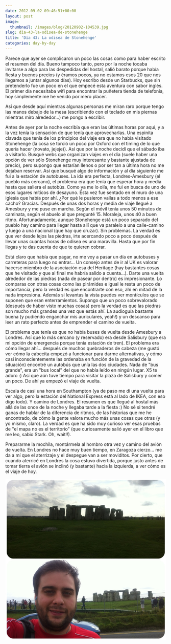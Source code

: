 ```yaml
---
date: 2012-09-02 09:46:51+00:00
layout: post
image:
  thumbnail: /images/blog/20120902-104539.jpg
slug: dia-43-la-odisea-de-stonehenge
title: 'Día 43: La odisea de Stonehenge'
categories: day-by-day
---
```


Parece que ayer se complicaron un poco las cosas como para haber escrito el resumen del día. Bueno tampoco tanto, pero por la noche tocaba invitarse a algo para las despedidas del hostal, salió barato porque había fiesta y buenos precios (y éramos pocos, ya no estamos esos 20 que nos llegamos a juntar algunos días). Hoy escribo desde un Starbucks, que sin pretenderlo fue un poco en el que empecé esta aventura con sabor inglés. El primer día necesitaba wifi para encontrar la puñetera tienda de telefonía, hoy simplemente me he venido por mero placer.

Así que desde aquí mientras algunas personas me miran raro porque tengo las manos debajo de la mesa (escribiendo con el teclado en mis piernas mientras miro alrededor...) me pongo a escribir.

Antes de ayer por la noche escribía que eran las últimas horas por aquí, y a la vez tenía la sensación de que tenía que aprovecharlas. Una espinita clavada que tenía de los principios del viaje era que no había visitado Stonehenge (la cosa se torció un poco por Oxford con el timing de lo que quería hacer (novato, jejeje)). Así que por la noche decidí que el sábado iba a visitarlo. Busqué webs que organizan viajes en el día (suele haber una opción de ver sólo Stonehenge muy interesante y bastante ajustada de precio), pero supongo que estarían llenos o por ser tan a última hora no me dejaban reservar. Así que busqué algo de información y al día siguiente me fui a la estación de autobuses. La ida era perfecta, Londres-Amesbury (el pueblo más cercano), el problema era que tenía que esperar hora y media hasta que saliera el autobús. Como ya me lo olía, me fui en busca de uno de esos lugares míticos de desayuno. Esta vez fue sentado en el muro de una iglesia que había por ahí. ¿Por qué le pusieron vallas a todo menos a ese cacho? Gracias. Después de unas dos horas y media de viaje llegué a Amesbury y me puse en marcha. Según el móvil tenía unos 50 minutos de caminata, según el abuelo al que pregunté 15. Moraleja, unos 40 a buen ritmo. Afortunadamente, aunque Stonehenge está un poco separado del pueblo hay camino para llegar hasta allí que va paralelo a una calle-camino y luego a una nacional (que hay que cruzar). Sin problemas. La verdad es que ver desde lejos las piedras, irte acercando poco a poco después de llevar unas cuantas horas de odisea es una maravilla. Hasta que por fin llegas y te das cuenta de que te quieren cobrar.

Está claro que había que pagar, no me voy a pasar un día en autobuses y carreteras para luego no entrar... Un consejo antes de ir al UK es valorar hacerse miembro de la asociación esa del Heritage (hay bastantes cosas que he visitado y que al final me habría salido a cuenta...). Darte una vuelta alrededor de las piedras (nada de pasear por dentro) es impresionante. Lo comparas con otras cosas como las pirámides e igual le resta un poco de importancia, pero la verdad es que encontrarte con eso, ahí en mitad de la nada impresiona. Además si levantas la vista puedes ver montículos que se suponen que eran enterramientos. Supongo que un poco sobrevalorado (después de haber visto muchas cosas) pero la verdad es que las piedras son mucho más grandes una vez que estás ahí. La audioguía bastante buena (y pudiendo enganchar mis auriculares, yeah!) y un descanso para leer un rato perfecto antes de emprender el camino de vuelta.

El problema que tenía es que no había buses de vuelta desde Amesbury a Londres. Así que lo más cercano (y reservado) era desde Salisbury (que era mi opción de emergencia porque tenía estación de tren). El problema era cómo llegar ahí... después de muchos quebraderos de cabeza (me gustó ver cómo la cabecita empezó a funcionar para darme alternativas, y cómo casi inconscientemente las ordenaba en función de la gravedad de la situación) encontré un autobús que unía las dos ciudades. Nada de "bus grande", era un "bus local" del que no había leído en ningún lugar. X5 te adoro :) Así que aún tuve tiempo para visitar la plaza de Salisbury y comer un poco. De ahí ya empezó el viaje de vuelta.

Escala de casi una hora en Southampton (ya de paso me di una vuelta para ver algo, pero la estación del National Express está al lado de IKEA, con eso digo todo). Y camino de Londres. El resumen es que llegué al hostal más allá de las once de la noche y llegaba tarde a la fiesta :) No sé si tendré ganas de hablar de la diferencia de ritmos, de las historias que me he encontrado, de cómo la gente valora mucho más unas cosas que otras (y yo mismo, claro). La verdad es que ha sido muy curioso ver esas pruebas de "el mapa no es el territorio" (que curiosamente salió ayer en el libro que me leo, sabio Stark. Oh, wait!!).

Prepararme la mochila, montármela al hombro otra vez y camino del avión de vuelta. En Londres no hace muy buen tiempo, en Zaragoza cierzo... me da a mí que el aterrizaje y el despegue van a ser moviditos. Por cierto, que cuando aterricé en Londres la cosa estuvo divertida, porque justo antes de tomar tierra el avión se inclinó (y bastante) hacia la izquierda, a ver cómo es el viaje de hoy.

[![20120902-104539.jpg](/images/blog/20120902-104539.jpg)](/images/blog/20120902-104539.jpg)
